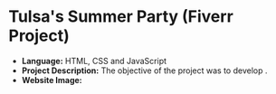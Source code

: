 # Tulsa's Summer Party (Fiverr Project)

* **Language:** HTML, CSS and JavaScript
* **Project Description:** The objective of the project was to develop .
* **Website Image:**
> <img src="">
